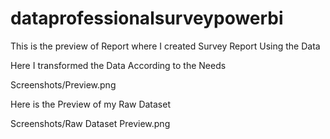 # dataprofessionalsurveypowerbi

This is the preview of Report where I created Survey Report Using the Data 

Here I transformed the Data According to the Needs 

Screenshots/Preview.png

Here is the Preview of my Raw Dataset 

Screenshots/Raw Dataset Preview.png

